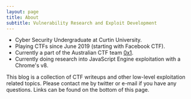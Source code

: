 ```yaml
---
layout: page
title: About
subtitle: Vulnerability Research and Exploit Development
---
```


* Cyber Security Undergraduate at Curtin University.
* Playing CTFs since June 2019 (starting with Facebook CTF).
* Currently a part of the Australian CTF team [0x1](https://ctftime.org/team/83157).
* Currently doing research into JavaScript Engine exploitation with a Chrome's v8.

This blog is a collection of CTF writeups and other low-level exploitation related topics. Please contact me by twitter or e-mail if you have any questions. Links can be found on the bottom of this page.
